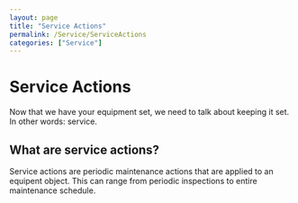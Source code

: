 ```yaml
---
layout: page
title: "Service Actions"
permalink: /Service/ServiceActions
categories: ["Service"]
---
```


# Service Actions
Now that we have your equipment set, we need to talk about keeping it set. In other words: service.

## What are service actions?
Service actions are periodic maintenance actions that are applied to an equipent object. This can range from periodic inspections to entire maintenance schedule.